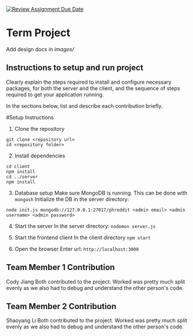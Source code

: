 [![Review Assignment Due Date](https://classroom.github.com/assets/deadline-readme-button-22041afd0340ce965d47ae6ef1cefeee28c7c493a6346c4f15d667ab976d596c.svg)](https://classroom.github.com/a/MVUO33FO)
# Term Project

Add design docs in *images/*

## Instructions to setup and run project
Clearly explain the steps required to install and configure necessary packages,
for both the server and the client, and the sequence of steps required to get
your application running.


In the sections below, list and describe each contribution briefly.

#Setup Instructions
1. Clone the repository
```
git clone <repository url>
cd <repository folder>
```

2. Install dependencies
```
cd client
npm install
cd ../server
npm install
```

3. Database setup
Make sure MongoDB is running. This can be done with ```mongosh```
Initialize the DB in the server directory:
```
node init.js mongodb://127.0.0.1:27017/phreddit <admin email> <admin username> <admin password>
```

4. Start the server
In the server directory:
```nodemon server.js```

5. Start the frontend client
In the client directory
```npm start```

6. Open the browser
Enter url:
```http://localhost:3000```

## Team Member 1 Contribution
Cody Jiang
Both contributed to the project. Worked was pretty much split evenly
as we also had to debug and understand the other person's code.

## Team Member 2 Contribution
Shaoyang Li
Both contributed to the project. Worked was pretty much split evenly
as we also had to debug and understand the other person's code.